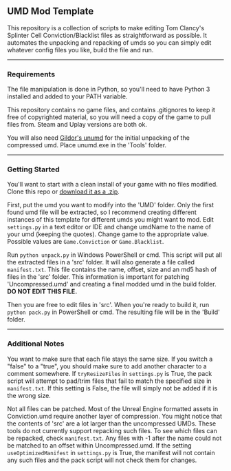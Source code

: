 ## UMD Mod Template
This repository is a collection of scripts to make editing Tom Clancy's Splinter Cell Conviction/Blacklist files as straightforward as possible. It automates the unpacking and repacking of umds so you can simply edit whatever config files you like, build the file and run.
***
### Requirements
The file manipulation is done in Python, so you'll need to have Python 3 installed and added to your PATH variable. 

This repository contains no game files, and contains .gitignores to keep it free of copyrighted material, so you will need a copy of the game to pull files from. Steam and Uplay versions are both ok.

You will also need [Gildor's unumd](https://www.gildor.org/smf/index.php/topic,458.msg15196.html#msg15196) for the initial unpacking of the compressed umd. Place unumd.exe in the 'Tools' folder.
***
### Getting Started
You'll want to start with a clean install of your game with no files modified. Clone this repo or [download it as a .zip](https://github.com/wcolding/UMDModTemplate/archive/refs/heads/master.zip).  

First, put the umd you want to modify into the 'UMD' folder. Only the first found umd file will be extracted, so I recommend creating different instances of this template for different umds you might want to mod. Edit `settings.py` in a text editor or IDE and change umdName to the name of your umd (keeping the quotes). Change game to the appropriate value. Possible values are `Game.Conviction` or `Game.Blacklist`.

Run `python unpack.py` in Windows PowerShell or cmd. This script will put all the extracted files in a 'src' folder. It will also generate a file called `manifest.txt`. This file contains the name, offset, size and an md5 hash of files in the 'src' folder. This information is important for patching 'Uncompressed.umd' and creating a final modded umd in the build folder. **DO NOT EDIT THIS FILE.**

Then you are free to edit files in 'src'. When you're ready to build it, run `python pack.py` in PowerShell or cmd. The resulting file will be in the 'Build' folder.

***
### Additional Notes
You want to make sure that each file stays the same size. If you switch a "false" to a "true", you should make sure to add another character to a comment somewhere. If `tryResizeFiles` in `settings.py` is True, the pack script will attempt to pad/trim files that fail to match the specified size in `manifest.txt`. If this setting is False, the file will simply not be added if it is the wrong size.

Not all files can be patched. Most of the Unreal Engine formatted assets in Conviction.umd require another layer of compression. You might notice that the contents of 'src' are a lot larger than the uncompressed UMDs. These tools do not currently support repacking such files. To see which files can be repacked, check `manifest.txt`. Any files with -1 after the name could not be matched to an offset within Uncompressed.umd. If the setting `useOptimizedManifest` in `settings.py` is True, the manifest will not contain any such files and the pack script will not check them for changes.
